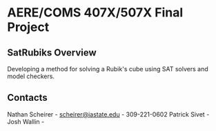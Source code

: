 # AERE/COMS 407X/507X Final Project


## SatRubiks Overview
Developing a method for solving a Rubik's cube using SAT solvers and model checkers.


## Contacts
Nathan Scheirer - scheirer@iastate.edu - 309-221-0602
Patrick Sivet - 
Josh Wallin - 